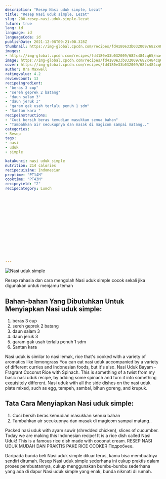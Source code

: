 ```yaml
---
description: "Resep Nasi uduk simple, Lezat"
title: "Resep Nasi uduk simple, Lezat"
slug: 200-resep-nasi-uduk-simple-lezat
future: true
lang: id
language: id
languageCode: id
publishDate: 2021-12-08T09:21:00.328Z 
thumbnail: https://img-global.cpcdn.com/recipes/fd4180e33b032009/682x484cq65/nasi-uduk-simple-foto-resep-utama.png
images:
- https://img-global.cpcdn.com/recipes/fd4180e33b032009/682x484cq65/nasi-uduk-simple-foto-resep-utama.png
image: https://img-global.cpcdn.com/recipes/fd4180e33b032009/682x484cq65/nasi-uduk-simple-foto-resep-utama.png
cover: https://img-global.cpcdn.com/recipes/fd4180e33b032009/682x484cq65/nasi-uduk-simple-foto-resep-utama.png
author: Ora Maxwell
ratingvalue: 4.2
reviewcount: 13
recipeingredient:
- "beras 3 cup"
- "sereh geprek 2 batang"
- "daun salam 3"
- "daun jeruk 3"
- "garam gak usah terlalu penuh 1 sdm"
- "Santan kara "
recipeinstructions:
- "Cuci bersih beras kemudian masukkan semua bahan"
- "Tambahkan air secukupnya dan masak di magicom sampai matang.."
categories:
- Resep
tags:
- nasi
- uduk
- simple

katakunci: nasi uduk simple 
nutrition: 214 calories
recipecuisine: Indonesian
preptime: "PT14M"
cooktime: "PT43M"
recipeyield: "2"
recipecategory: Lunch


     
    
    
    
    
    
    
    
    
    
    
      
    
---
```



![Nasi uduk simple](https://img-global.cpcdn.com/recipes/fd4180e33b032009/682x484cq65/nasi-uduk-simple-foto-resep-utama.png)

Resep rahasia dan cara mengolah  Nasi uduk simple cocok sekali jika digunakan untuk menjamu teman

<!--inarticleads1-->

## Bahan-bahan Yang Dibutuhkan Untuk Menyiapkan Nasi uduk simple:

1. beras 3 cup
1. sereh geprek 2 batang
1. daun salam 3
1. daun jeruk 3
1. garam gak usah terlalu penuh 1 sdm
1. Santan kara 

Nasi uduk is similar to nasi lemak, rice that&#39;s cooked with a variety of aromatics like lemongrass You can eat nasi uduk accompanied by a variety of different curries and Indonesian foods, but it&#39;s also. Nasi Uduk Bayam - Fragrant Coconut Rice with Spinach. This is something of a twist from my basic nasi uduk recipe, by adding some spinach and turn it into something exquisitely different. Nasi uduk with all the side dishes on the nasi uduk plate mixed, such as egg, tempeh, sambal, bihun goreng, and krupuk. 

<!--inarticleads2-->

## Tata Cara Menyiapkan Nasi uduk simple:

1. Cuci bersih beras kemudian masukkan semua bahan
1. Tambahkan air secukupnya dan masak di magicom sampai matang..


Packed nasi uduk with ayam suwir (shredded chicken), slices of cucumber. Today we are making this Indonesian recipe! It is a rice dish called Nasi Uduk! This is a famous rice dish made with coconut cream. RESEP NASI UDUK MUDAH DAN PRAKTIS PAKE RICE COOKER Подробнее. 

Daripada bunda beli  Nasi uduk simple  diluar terus, kamu  bisa membuatnya sendiri dirumah. Resep  Nasi uduk simple  sederhana ini cukup praktis dalam proses pembuatannya, cukup menggunakan bumbu-bumbu sederhana yang ada di dapur  Nasi uduk simple  yang enak, bunda nikmati di rumah.
